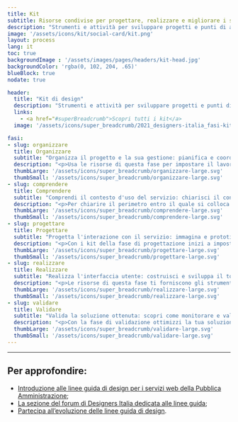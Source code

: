 ```yaml
---
title: Kit
subtitle: Risorse condivise per progettare, realizzare e migliorare i servizi digitali della Pubblica Amministrazione.
description: "Strumenti e attività per sviluppare progetti e punti di accesso digitali dei servizi pubblici: un approccio iterativo in cinque fasi dedicato al design e alla trasformazione digitale"
image: '/assets/icons/kit/social-card/kit.png'
layout: process
lang: it
toc: true
backgroundImage : '/assets/images/pages/headers/kit-head.jpg'
backgroundColor: 'rgba(0, 102, 204, .65)'
blueBlock: true
nodate: true

header:
  title: "Kit di design"
  description: "Strumenti e attività per sviluppare progetti e punti di accesso digitali dei servizi pubblici: un approccio iterativo in cinque fasi dedicato al design e alla trasformazione digitale"
  links:
    - <a href="#superBreadcrumb">Scopri tutti i kit</a>
  image: '/assets/icons/super_breadcrumb/2021_designers-italia_fasi-kit.svg'

fasi:
- slug: organizzare
  title: Organizzare
  subtitle: "Organizza il progetto e la sua gestione: pianifica e coordina l'impostazione del lavoro dal punto di vista gestionale e operativo"
  description: "<p>Usa le risorse di questa fase per impostare il lavoro dal punto di vista organizzativo e amministrativo. I kit hanno l'obiettivo di aiutarti nella pianificazione operativa del progetto digitale, negli aspetti da considerare per adempiere alla normativa privacy vigente, nel definire le attività e le competenze necessarie allo sviluppo del progetto.</p>"
  thumbLarge: '/assets/icons/super_breadcrumb/organizzare-large.svg'
  thumbSmall: '/assets/icons/super_breadcrumb/organizzare-large.svg'
- slug: comprendere
  title: Comprendere
  subtitle: "Comprendi il contesto d'uso del servizio: chiarisci il contesto di fruizione con l'analisi e la ricerca utente"  
  description: "<p>Per chiarire il perimetro entro il quale si colloca il servizio digitale, i processi e i ruoli dei diversi attori coinvolti, puoi fare riferimento alle risorse operative di questa fase. I kit ti forniscono strumenti pratici per organizzare varie attività di ricerca utente, raccogliere dati utili a comprendere il quadro di utilizzo del servizio e il punto dei vista dei suoi fruitori.</p>"
  thumbLarge: '/assets/icons/super_breadcrumb/comprendere-large.svg'
  thumbSmall: '/assets/icons/super_breadcrumb/comprendere-large.svg'
- slug: progettare
  title: Progettare
  subtitle: "Progetta l'interazione con il servizio: immagina e prototipa l'interazione fra utente e punto di accesso digitale"
  description: "<p>Con i kit della fase di progettazione inizi a impostare i principali elementi e funzionalità del servizio digitale emersi dalla ricerca utente: dall'architettura dell'informazione al design dei contenuti, fino alla simulazione dell'esperienza utente grazie a un prototipo di interfaccia a bassa fedeltà.</p>"
  thumbLarge: '/assets/icons/super_breadcrumb/progettare-large.svg'
  thumbSmall: '/assets/icons/super_breadcrumb/progettare-large.svg'
- slug: realizzare
  title: Realizzare
  subtitle: "Realizza l'interfaccia utente: costruisci e sviluppa il touchpoint digitale del servizio"  
  description: "<p>Le risorse di questa fase ti forniscono gli strumenti operativi per disegnare e sviluppare l'interfaccia di un touchpoint digitale. Hai a disposizione librerie, template e modelli per costruire interfacce digitali con uno stile visivo definito e coerente, oltre che componenti e codice open source di sviluppo.</p>"
  thumbLarge: '/assets/icons/super_breadcrumb/realizzare-large.svg'
  thumbSmall: '/assets/icons/super_breadcrumb/realizzare-large.svg'
- slug: validare
  title: Validare
  subtitle: "Valida la soluzione ottenuta: scopri come monitorare e valutare le performance"
  description: "<p>Con la fase di validazione ottimizzi la tua soluzione digitale per iterazioni successive, verificando le performance rispetto a standard condivisi di usabilità e accessibilità. I kit di questa fase ti aiutano a condurre test con gli utenti e a monitorare con la web analytics i principali indicatori di performance di un servizio digitale.</p>"
  thumbLarge: '/assets/icons/super_breadcrumb/validare-large.svg'
  thumbSmall: '/assets/icons/super_breadcrumb/validare-large.svg'
---
```


<hr class="u-border-left-none u-border-right-none u-border-bottom-xxs u-border-top-none u-color-grey-30 u-margin-bottom-xl" >

## Per approfondire:

* [Introduzione alle linee guida di design per i servizi web della Pubblica Amministrazione](https://docs.italia.it/italia/designers-italia/design-linee-guida-docs/it/stabile/doc/introduzione-linee-guida-design.html);
* [La sezione del forum di Designers Italia dedicata alle linee guida](https://forum.italia.it/c/design);
* [Partecipa all’evoluzione delle linee guida di design](https://designers.italia.it/partecipa/).

